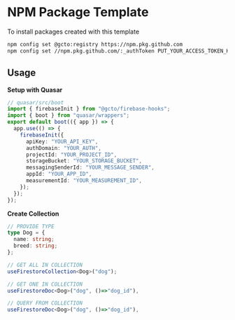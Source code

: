 # NPM Package Template

To install packages created with this template

```bash
npm config set @gcto:registry https://npm.pkg.github.com
npm config set //npm.pkg.github.com/:_authToken PUT_YOUR_ACCESS_TOKEN_HERE
```

## Usage

**Setup with Quasar**

```ts
// quasar/src/boot
import { firebaseInit } from "@gcto/firebase-hooks";
import { boot } from "quasar/wrappers";
export default boot(({ app }) => {
  app.use(() => {
    firebaseInit({
      apiKey: "YOUR_API_KEY",
      authDomain: "YOUR_AUTH",
      projectId: "YOUR_PROJECT_ID",
      storageBucket: "YOUR_STORAGE_BUCKET",
      messagingSenderId: "YOUR_MESSAGE_SENDER",
      appId: "YOUR_APP_ID",
      measurementId: "YOUR_MEASUREMENT_ID",
    });
  });
});
```

**Create Collection**

```ts
// PROVIDE TYPE
type Dog = {
  name: string;
  breed: string;
};

// GET ALL IN COLLECTION
useFirestoreCollection<Dog>("dog");

// GET ONE IN COLLECTION
useFirestoreDoc<Dog>("dog", ()=>"dog_id"),

// QUERY FROM COLLECTION
useFirestoreDoc<Dog>("dog", ()=>"dog_id"),
```
